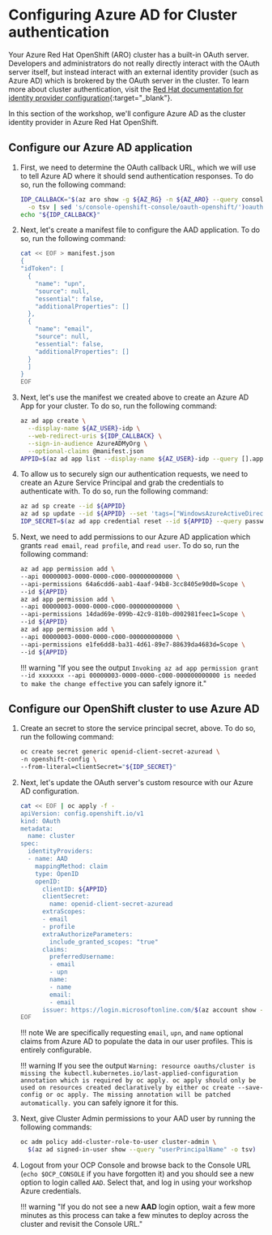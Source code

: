 # Configuring Azure AD for Cluster authentication
<!-- taken from here - https://mobb.ninja/docs/idp/azuread-aro-cli/ -->

Your Azure Red Hat OpenShift (ARO) cluster has a built-in OAuth server. Developers and administrators do not really directly interact with the OAuth server itself, but instead interact with an external identity provider (such as Azure AD) which is brokered by the OAuth server in the cluster. To learn more about cluster authentication, visit the [Red Hat documentation for identity provider configuration](https://docs.openshift.com/container-platform/latest/authentication/understanding-identity-provider.html){:target="_blank"}.

In this section of the workshop, we'll configure Azure AD as the cluster identity provider in Azure Red Hat OpenShift. 

## Configure our Azure AD application

1. First, we need to determine the OAuth callback URL, which we will use to tell Azure AD where it should send authentication responses. To do so, run the following command:

    ```bash
    IDP_CALLBACK="$(az aro show -g ${AZ_RG} -n ${AZ_ARO} --query consoleProfile.url \
      -o tsv | sed 's/console-openshift-console/oauth-openshift/')oauth2callback/AAD"
    echo "${IDP_CALLBACK}"
    ```

1. Next, let's create a manifest file to configure the AAD application. To do so, run the following command:

    ```bash
    cat << EOF > manifest.json
    {
    "idToken": [
      {
        "name": "upn",
        "source": null,
        "essential": false,
        "additionalProperties": []
      },
      {
        "name": "email",
        "source": null,
        "essential": false,
        "additionalProperties": []
      }
      ]
    }
    EOF
    ```

1. Next, let's use the manifest we created above to create an Azure AD App for your cluster. To do so, run the following command:

    ```bash
    az ad app create \
      --display-name ${AZ_USER}-idp \
      --web-redirect-uris ${IDP_CALLBACK} \
      --sign-in-audience AzureADMyOrg \
      --optional-claims @manifest.json
    APPID=$(az ad app list --display-name ${AZ_USER}-idp --query [].appId -o tsv)
    ```

1. To allow us to securely sign our authentication requests, we need to create an Azure Service Principal and grab the credentials to authenticate with. To do so, run the following command: 

    ```bash
    az ad sp create --id ${APPID}
    az ad sp update --id ${APPID} --set 'tags=["WindowsAzureActiveDirectoryIntegratedApp"]'
    IDP_SECRET=$(az ad app credential reset --id ${APPID} --query password -o tsv)
    ```

1. Next, we need to add permissions to our Azure AD application which grants `read email`, `read profile`, and `read user`. To do so, run the following command:

    ```bash
    az ad app permission add \
    --api 00000003-0000-0000-c000-000000000000 \
    --api-permissions 64a6cdd6-aab1-4aaf-94b8-3cc8405e90d0=Scope \
    --id ${APPID}
    az ad app permission add \
    --api 00000003-0000-0000-c000-000000000000 \
    --api-permissions 14dad69e-099b-42c9-810b-d002981feec1=Scope \
    --id ${APPID}
    az ad app permission add \
    --api 00000003-0000-0000-c000-000000000000 \
    --api-permissions e1fe6dd8-ba31-4d61-89e7-88639da4683d=Scope \
    --id ${APPID}
    ```

    !!! warning "If you see the output `Invoking az ad app permission grant --id xxxxxxx --api 00000003-0000-0000-c000-000000000000 is needed to make the change effective` you can safely ignore it."

## Configure our OpenShift cluster to use Azure AD

1. Create an secret to store the service principal secret, above. To do so, run the following command:

    ```bash
    oc create secret generic openid-client-secret-azuread \
    -n openshift-config \
    --from-literal=clientSecret="${IDP_SECRET}"
    ```

1. Next, let's update the OAuth server's custom resource with our Azure AD configuration. 

    ```bash
    cat << EOF | oc apply -f -
    apiVersion: config.openshift.io/v1
    kind: OAuth
    metadata:
      name: cluster
    spec:
      identityProviders:
      - name: AAD
        mappingMethod: claim
        type: OpenID
        openID:
          clientID: ${APPID}
          clientSecret:
            name: openid-client-secret-azuread
          extraScopes:
          - email
          - profile
          extraAuthorizeParameters:
            include_granted_scopes: "true"
          claims:
            preferredUsername:
            - email
            - upn
            name:
            - name
            email:
            - email
          issuer: https://login.microsoftonline.com/$(az account show --query tenantId -o tsv)
    EOF
    ```

    !!! note 
        We are specifically requesting `email`, `upn`, and `name` optional claims from Azure AD to populate the data in our user profiles. This is entirely configurable.

    !!! warning
        If you see the output `Warning: resource oauths/cluster is missing the kubectl.kubernetes.io/last-applied-configuration annotation which is required by oc apply. oc apply should only be used on resources created declaratively by either oc create --save-config or oc apply. The missing annotation will be patched automatically.` you can safely ignore it for this.

1. Next, give Cluster Admin permissions to your AAD user by running the following commands:

    ```bash
    oc adm policy add-cluster-role-to-user cluster-admin \
      $(az ad signed-in-user show --query "userPrincipalName" -o tsv)
    ```

1. Logout from your OCP Console and browse back to the Console URL (`echo $OCP_CONSOLE` if you have forgotten it) and you should see a new option to login called `AAD`. Select that, and log in using your workshop Azure credentials.

    !!! warning "If you do not see a new **AAD** login option, wait a few more minutes as this process can take a few minutes to deploy across the cluster and revisit the Console URL."
